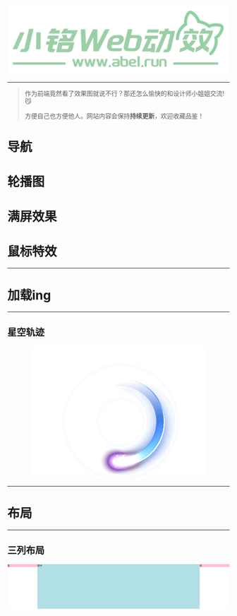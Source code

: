 







<p align="center">
    <a href="https://www.abel.run/" target="_blank">
        <img src="./public/logo_2.png" width=""/>
    </a>
</p>

------

> 作为前端竟然看了效果图就说不行？那还怎么愉快的和设计师小姐姐交流!😼
>
> 方便自己也方便他人。网站内容会保持**持续更新**，欢迎收藏品鉴！

# **导航**

# **轮播图**

# **满屏效果**

# **鼠标特效**

------
# **加载ing**
------

## 星空轨迹
<p align="center">
    <a href="/#/动效库/加载ing/星空轨迹/星空轨迹.md" target="_blank">
        <img src="./动效库/加载ing/星空轨迹/img/示意图.png" hight="300"/>
    </a>
</p>

------
# **布局**
------

## 三列布局
<p align="center">
    <a href="/#/动效库/布局/三列布局/三列布局.md" target="_blank">
        <img src="./动效库/布局/三列布局/img/示意图.jpg" hight="300"/>
    </a>
</p>


